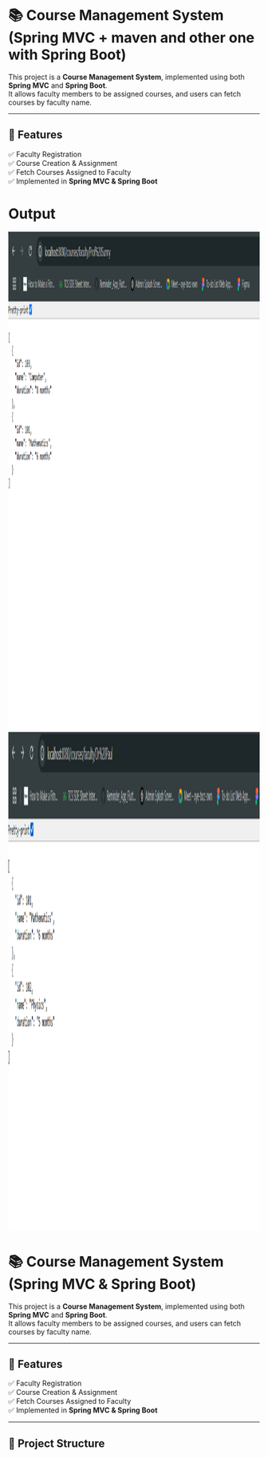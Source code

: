 # 📚 Course Management System (Spring MVC + maven and other one with Spring Boot)

This project is a **Course Management System**, implemented using both **Spring MVC** and **Spring Boot**.  
It allows faculty members to be assigned courses, and users can fetch courses by faculty name.

---

## 🚀 Features
✅ Faculty Registration  
✅ Course Creation & Assignment  
✅ Fetch Courses Assigned to Faculty  
✅ Implemented in **Spring MVC & Spring Boot**  

# Output


<img src="https://github.com/s21sd/week3_final/blob/master/final.png" width="2500" height="1000" alt="Image Description">
<img src="https://github.com/s21sd/week3_final/blob/master/image.png" width="2500" height="1000" alt="Image Description">

# 📚 Course Management System (Spring MVC & Spring Boot)

This project is a **Course Management System**, implemented using both **Spring MVC** and **Spring Boot**.  
It allows faculty members to be assigned courses, and users can fetch courses by faculty name.

---

## 🚀 Features
✅ Faculty Registration  
✅ Course Creation & Assignment  
✅ Fetch Courses Assigned to Faculty  
✅ Implemented in **Spring MVC & Spring Boot**  

---

## 📁 Project Structure
